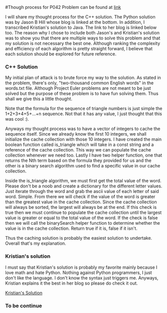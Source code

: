 #Though process for P042
Problem can be found at [link](https://projecteuler.net/problem=42)

I will share my thought process for the C++ solution. The Python solution was by Jason B Hill whose blog is linked at the bottom. In addition, I transcribed Kristian's solution to Java. The link to her blog is linked below too. The reason why I chose to include both Jason's and Kristian's solution was to show you that there are multiple ways to solve this problem and that my solution is not necessary the best one. Although ranking the complexity and efficiency of each algorithm is pretty straight forward, I believe that each solution should be explored for future reference.

### C++ Solution
My initial plan of attack is to brute force my way to the solution. As stated in the problem, there's only, "two-thousand common English words" in the words.txt file. Although Project Euler problems are not meant to be just solved but the purpose of these problem is to have fun solving them. Thus shall we give this a little thought.

Note that the formula for the sequence of triangle numbers is just simple the 1+2+3+4+5+...+n sequence. Not that it has any value, I just thought that this was cool :).

Anyways my thought process was to have a vector of integers to cache the sequence itself. Since we already know the first 10 integers, we shall initialize the cache collection with those 10 integers. I have created the main boolean function called is_triangle which will take in a const string and a reference of the cache collection. This way we can populate the cache collection whenever we need too. Lastly I have two helper function, one that returns the Nth term based on the formula they provided for us and the other is a binary search algorithm used to find a specific value in our cache collection.

Inside the is_triangle algorithm, we must first get the total value of the word. Please don't be a noob and create a dictionary for the different letter values. Just iterate through the word and grab the ascii value of each letter of said word. Simple. From there we will check if the value of the word is greater than the greatest value in the cache collection. Since the cache collection will always be sorted, the largest will always be at the end. If this check is true then we must continue to populate the cache collection until the largest value is greater or equal to the total value of the word. If the check is false then we will call the binarySearch helper function to determine whether the value is in the cache collection. Return true if it is, false if it isn't.

Thus the caching solution is probably the easiest solution to undertake. Overall that's my explanation.

### Kristian's solution
I must say that Kristian's solution is probably my favorite mainly because I love math and hate Python. Nothing against Python programmers, I just don't like the language. I don't know the syntax just triggers me. Anyways, Kristian explains it the best in her blog so please do check it out.

[Kristian's Solution](http://www.mathblog.dk/project-euler-42-triangle-words/)

### To be continue
